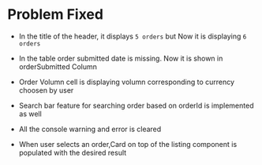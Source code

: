 # Problem Fixed

- In the title of the header, it displays `5 orders` but Now it is displaying `6 orders`

- In the table order submitted date is missing. Now it is shown in orderSubmitted Column

- Order Volumn cell is displaying volumn corresponding to currency choosen by user

- Search bar feature for searching order based on orderId is implemented as well

- All the console warning and error is cleared

- When user selects an order,Card on top of the listing component is populated with the desired result
